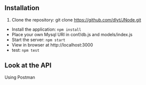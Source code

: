 ## Installation

1.  Clone the repository: git clone https://github.com/dlyt/JNode.git
*  Install the application: `npm install`
*  Place your own Mysql URI in conf/db.js and models/index.js
*  Start the server: `npm start`
*  View in browser at http://localhost:3000
*  test: `npm test`

## Look at the API
Using Postman
